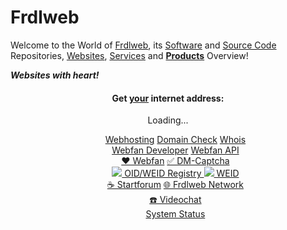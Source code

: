 # Frdlweb
 
Welcome to the World of [Frdlweb](https://frdl.de), its [Software](https://packages.frdl.de/) and [Source Code](https://github.com/frdl) Repositories, [Websites](https://webfan.de/index.html), [Services](#services) and **[Products](https://domainundhomepagespeicher.de/)** Overview! 

***Websites with heart!*** 

<a name="services"></a>
<div style="text-align:center;"> 
 <h4>
    Get <u>your</u> internet address:
 </h4>
  <frdlweb-domain-check-whois ng-cloak></frdlweb-domain-check-whois><span frdl-if-js-remove="500">Loading...</span>
</div>


<div  webfan-unsplash-keywords="hosting,internet,homepage,web,festival,unicorn,science,coding" style="text-align:center;">
 
<ul style="list-style:none;text-align:center;">
    <li>
        <a href="https://domainundhomepagespeicher.de/" class="btn btn-info">Webhosting</a> <a href="https://frdlweb.de/dns/domain-check" class="btn btn-info">Domain Check</a> <a href="https://frdlweb.de/api/rdap/whois" class="btn btn-info">Whois</a>
    </li>
    <li>       <a href="https://api.webfan.de/apps/developer/" class="btn btn-info">Webfan Developer</a> <a href="https://api.webfan.de/apps/" class="btn btn-info">Webfan API</a>
    </li>
   <li>
    <a href="https://webfan.de" class="btn btn-info" title="Webfan">❤️ Webfan</a>
      <a href="https://dm-captcha-sas.weid.info/test-post.php" class="btn btn-info" title="Captcha Service">✅ DM-Captcha</a>
   </li> 
    <li>  
        <a href="https://registry.frdl.de" class="btn btn-info">
         <img src="https://registry.frdl.de/plugins/viathinksoft/objectTypes/oid/img/root_icon16.png" style="border:none;" />
         OID/WEID Registry
        </a> 
     <a href="https://weid.info" class="btn btn-info">
         <img src="https://weid.info/favicon.ico" style="border:none;" />
         WEID
        </a>
    </li>
    <li>
        <a href="https://startforum.de" class="btn btn-info" title="Startforum social networks">☕ Startforum</a> <a href="https://frdl.de" class="btn btn-info">🌐 Frdlweb Network</a>
    </li>
 <li>
   <a href="https://smoke.tel/#videocall" class="btn btn-info" title="Videocall">☎️ Videochat</a>
 </li>
 <li>
   <a href="https://status.frdl.de" class="btn btn-info" title="System Status">System Status</a>
 </li>
</ul>
</div>

